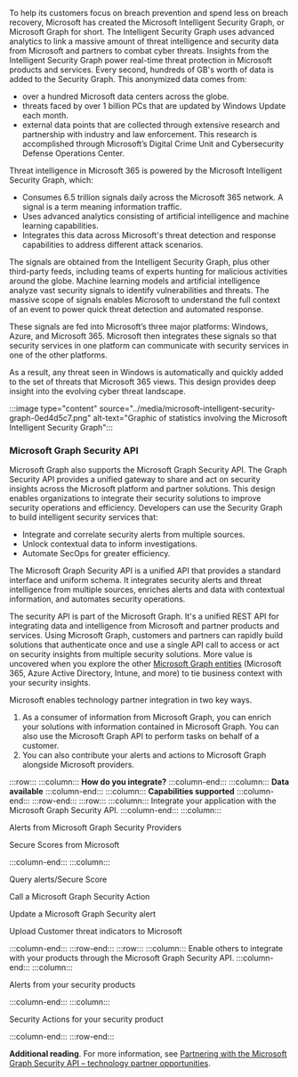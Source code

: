 To help its customers focus on breach prevention and spend less on breach recovery, Microsoft has created the Microsoft Intelligent Security Graph, or Microsoft Graph for short. The Intelligent Security Graph uses advanced analytics to link a massive amount of threat intelligence and security data from Microsoft and partners to combat cyber threats. Insights from the Intelligent Security Graph power real-time threat protection in Microsoft products and services. Every second, hundreds of GB's worth of data is added to the Security Graph. This anonymized data comes from:

 -  over a hundred Microsoft data centers across the globe.
 -  threats faced by over 1 billion PCs that are updated by Windows Update each month.
 -  external data points that are collected through extensive research and partnership with industry and law enforcement. This research is accomplished through Microsoft’s Digital Crime Unit and Cybersecurity Defense Operations Center.

Threat intelligence in Microsoft 365 is powered by the Microsoft Intelligent Security Graph, which:

 -  Consumes 6.5 trillion signals daily across the Microsoft 365 network. A signal is a term meaning information traffic.
 -  Uses advanced analytics consisting of artificial intelligence and machine learning capabilities.
 -  Integrates this data across Microsoft's threat detection and response capabilities to address different attack scenarios.<br>

The signals are obtained from the Intelligent Security Graph, plus other third-party feeds, including teams of experts hunting for malicious activities around the globe. Machine learning models and artificial intelligence analyze vast security signals to identify vulnerabilities and threats. The massive scope of signals enables Microsoft to understand the full context of an event to power quick threat detection and automated response.

These signals are fed into Microsoft’s three major platforms: Windows, Azure, and Microsoft 365. Microsoft then integrates these signals so that security services in one platform can communicate with security services in one of the other platforms.

As a result, any threat seen in Windows is automatically and quickly added to the set of threats that Microsoft 365 views. This design provides deep insight into the evolving cyber threat landscape.<br>

:::image type="content" source="../media/microsoft-intelligent-security-graph-0ed4d5c7.png" alt-text="Graphic of statistics involving the Microsoft Intelligent Security Graph":::


### Microsoft Graph Security API

Microsoft Graph also supports the Microsoft Graph Security API. The Graph Security API provides a unified gateway to share and act on security insights across the Microsoft platform and partner solutions. This design enables organizations to integrate their security solutions to improve security operations and efficiency. Developers can use the Security Graph to build intelligent security services that:

 -  Integrate and correlate security alerts from multiple sources.
 -  Unlock contextual data to inform investigations.
 -  Automate SecOps for greater efficiency.

The Microsoft Graph Security API is a unified API that provides a standard interface and uniform schema. It integrates security alerts and threat intelligence from multiple sources, enriches alerts and data with contextual information, and automates security operations.

The security API is part of the Microsoft Graph. It's a unified REST API for integrating data and intelligence from Microsoft and partner products and services. Using Microsoft Graph, customers and partners can rapidly build solutions that authenticate once and use a single API call to access or act on security insights from multiple security solutions. More value is uncovered when you explore the other [Microsoft Graph entities](/graph/overview?azure-portal=true) (Microsoft 365, Azure Active Directory, Intune, and more) to tie business context with your security insights.

Microsoft enables technology partner integration in two key ways.

1.  As a consumer of information from Microsoft Graph, you can enrich your solutions with information contained in Microsoft Graph. You can also use the Microsoft Graph API to perform tasks on behalf of a customer.
2.  You can also contribute your alerts and actions to Microsoft Graph alongside Microsoft providers.

:::row:::
  :::column:::
    **How do you integrate?**
  :::column-end:::
  :::column:::
    **Data available**
  :::column-end:::
  :::column:::
    **Capabilities supported**
  :::column-end:::
:::row-end:::
:::row:::
  :::column:::
    Integrate your application with the Microsoft Graph Security API.
  :::column-end:::
  :::column:::
    

Alerts from Microsoft Graph Security Providers

Secure Scores from Microsoft


  :::column-end:::
  :::column:::
    

Query alerts/Secure Score

Call a Microsoft Graph Security Action

Update a Microsoft Graph Security alert

Upload Customer threat indicators to Microsoft


  :::column-end:::
:::row-end:::
:::row:::
  :::column:::
    Enable others to integrate with your products through the Microsoft Graph Security API.
  :::column-end:::
  :::column:::
    

Alerts from your security products


  :::column-end:::
  :::column:::
    

Security Actions for your security product


  :::column-end:::
:::row-end:::


**Additional reading**. For more information, see [Partnering with the Microsoft Graph Security API – technology partner opportunities](/graph/security-partner-overview?azure-portal=true).
